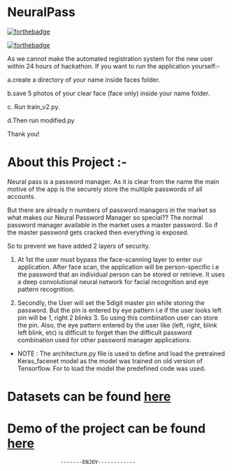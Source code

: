 # NeuralPass

[![forthebadge](https://forthebadge.com/images/badges/built-with-love.svg)](https://forthebadge.com)

[![forthebadge](https://forthebadge.com/images/badges/made-with-python.svg)](https://forthebadge.com)

As we cannot make the automated registration system for the new user within 24 hours of hackathon. If you want to run the application yourself:-

a.create a directory of your name inside faces folder.

b.save 5 photos of your clear face (face only) inside your name folder.

c. Run train_v2.py.

d.Then run modified.py

Thank you!

# About this Project :-

Neural pass is a password manager. As it is clear from the name the main motive of the app is the securely store the multiple passwords of all accounts.

But there are already n numbers of password managers in the market so what makes our Neural Password Manager so special??
The normal password manager available in the market uses a master password. So if the master password gets cracked then everything is exposed.

So to prevent we have added 2 layers of security.

1. At 1st the user must bypass the face-scanning layer to enter our application. After face scan, the application will be person-specific i.e the password that an individual person can be stored or retrieve. It uses a deep convolutional neural network for facial recognition and eye pattern recognition.

2. Secondly, the User will set the 5digit master pin while storing the password. But the pin is entered by eye pattern i.e if the user looks left pin will be 1, right 2 blinks 3. So using this combination user can store the pin.
   Also, the eye pattern entered by the user like (left, right, blink left blink, etc) is difficult to forget than the difficult password combination used for other password manager applications.

- NOTE : The architecture.py file is used to define and load the pretrained Keras_facenet model as the model was trained on old version 
of Tensorflow. For to load the model the predefined code was used.

 # Datasets can be found [here](https://drive.google.com/drive/folders/17NL3yHbIP1SI8-0pEPRPBcA9I3_JfB6_?usp=sharing)

# Demo of the project can be found [here](https://www.youtube.com/watch?v=7NtbEQ0_PFs)

                     -------ENJOY------------
